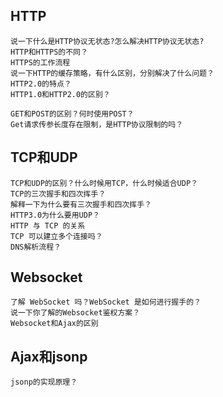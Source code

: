 ## HTTP
```
说一下什么是HTTP协议无状态?怎么解决HTTP协议无状态?
HTTP和HTTPS的不同？
HTTPS的工作流程
说一下HTTP的缓存策略，有什么区别，分别解决了什么问题？
HTTP2.0的特点？
HTTP1.0和HTTP2.0的区别？

GET和POST的区别？何时使用POST？
Get请求传参长度存在限制，是HTTP协议限制的吗？
```
## TCP和UDP
```
TCP和UDP的区别？什么时候用TCP，什么时候适合UDP？
TCP的三次握手和四次挥手？
解释一下为什么要有三次握手和四次挥手？
HTTP3.0为什么要用UDP？
HTTP 与 TCP 的关系
TCP 可以建立多个连接吗？
DNS解析流程？
```
## Websocket
```
了解 WebSocket 吗？WebSocket 是如何进行握手的？
说一下你了解的Websocket鉴权方案？  
Websocket和Ajax的区别
```
## Ajax和jsonp
```
jsonp的实现原理？
```